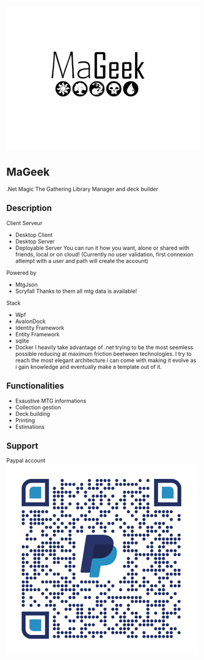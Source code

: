 ![MaGeek](/Graph/Title.png "MaGeek")

# MaGeek

.Net Magic The Gathering Library Manager and deck builder

## Description

Client Serveur
- Desktop Client
- Desktop Server
- Deployable Server
You can run it how you want, alone or shared with friends, local or on cloud!
(Currently no user validation, first connexion attempt with a user and path will create the account)
  
Powered by
- MtgJson
- Scryfall
Thanks to them all mtg data is available!
  
Stack
- Wpf
- AvalonDock
- Identity Framework
- Entity Framework 
- sqlite
- Docker
I heavily take advantage of .net
trying to be the most seemless possible
reducing at maximum friction beetween technologies.
I try to reach the most elegant architecture i can come with
making it evolve as i gain knowledge
and eventually make a template out of it.

## Functionalities

-	Exaustive MTG informations
-	Collection gestion
-	Deck building
-	Printing
-	Estimations

## Support

Paypal account
![MaGeek](/Graph/qrcode.png "PaypalQrc")



